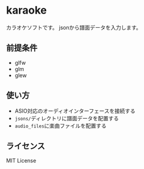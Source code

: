 # karaoke

カラオケソフトです。
jsonから譜面データを入力します。

## 前提条件

- glfw
- glm
- glew

## 使い方

- ASIO対応のオーディオインターフェースを接続する
- ```jsons/```ディレクトリに譜面データを配置する
- ```audio_files```に楽曲ファイルを配置する

## ライセンス
MIT License
